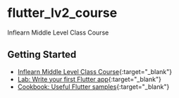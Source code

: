 # flutter_lv2_course

Inflearn Middle Level Class Course

## Getting Started
- [Inflearn Middle Level Class Course](https://inf.run/5gvY){:target="_blank"}
- [Lab: Write your first Flutter app](https://docs.flutter.dev/get-started/codelab){:target="_blank"}
- [Cookbook: Useful Flutter samples](https://docs.flutter.dev/cookbook){:target="_blank"}
